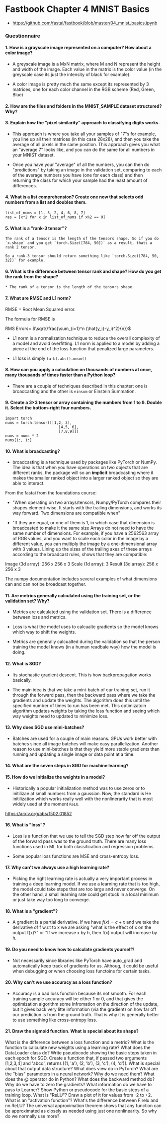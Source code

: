 # Fastbook Chapter 4 MNIST Basics

* https://github.com/fastai/fastbook/blob/master/04_mnist_basics.ipynb



### Questionnaire


#### 1. How is a grayscale image represented on a computer? How about a color image?

  * A greyscale image is a MxN matrix, where M and N represent the height and width of the image. Each value in the matrix is the color value (in the greyscale case its just the intensity of black for example). 

  * A color image is pretty much the same except its represented by 3 matrices, one for each color channel in the RGB scheme (Red, Green, Blue)



#### 2. How are the files and folders in the MNIST_SAMPLE dataset structured? Why?


#### 3. Explain how the "pixel similarity" approach to classifying digits works.

  * This approach is where you take all your samples of "7"s for example, you line up all their matrices (in this case 28x28), and then you take the average of all pixels in the same position.
  This approach gives you what an "average 7" looks like, and you can do the same for all numbers in your MNIST dataset.

  * Once you have your "average" of all the numbers, you can then do "predictions" by taking an image in the validation set, comparing to each of the average numbers you have (one for each class) and then returning the class for which your sample had the least amount of differences. 



#### 4. What is a list comprehension? Create one now that selects odd numbers from a list and doubles them.

```
list_of_nums = [1, 3, 2, 4, 6, 8, 7]
res = [x*2 for x in list_of_nums if x%2 == 0]
```

#### 5. What is a "rank-3 tensor"?

```
The rank of a tensor is the length of the tensors shape. So if you do `x.shape` and you get `torch.Size([784, 50])` as a result, thats a rank 2 tensor. 

So a rank-3 tensor should return something like `torch.Size([784, 50, 32])` for example. 
```

#### 6. What is the difference between tensor rank and shape? How do you get the rank from the shape?

    * The rank of a tensor is the length of the tensors shape.


#### 7. What are RMSE and L1 norm?

RMSE = Root Mean Squared error.

The formula for RMSE is 

RMS Errors= $\sqrt{\frac{\sum_{i=1}^n (\hat{y_i}-y_i)^2}{n}}$


  * L1 norm is a normalization technique to reduce the overall complexity of a model and avoid overfitting. L1 norm is applied to a model by adding a piece at the end of the loss function that penalized large parameters. 

  * L1 loss is simply `(a-b).abs().mean()`

#### 8. How can you apply a calculation on thousands of numbers at once, many thousands of times faster than a Python loop?

  * There are a couple of techniques described in this chapter: one is broadcasting and the other is `einsum` or Einstein Summation. 


#### 9. Create a 3×3 tensor or array containing the numbers from 1 to 9. Double it. Select the bottom-right four numbers.

```
import torch
nums = torch.tensor([[1,2, 3],
                        [4,5, 6],
                        [7,8,9]])
nums = nums * 2
nums[1:, 1:]
```

#### 10. What is broadcasting?

  * broadcasting is a technique used by packages like PyTorch or NumPy. The idea is that when you have operations on two objects that are different ranks, the package will so an **implicit** broadcasting where it makes the smaller ranked object into a larger ranked object so they are able to interact. 

  From the fastai from the foundations course:

  * "When operating on two arrays/tensors, Numpy/PyTorch compares their shapes element-wise. It starts with the trailing dimensions, and works its way forward. Two dimensions are compatible when"

  * "If they are equal, or one of them is 1, in which case that dimension is broadcasted to make it the same size Arrays do not need to have the same number of dimensions. For example, if you have a 2562563 array of RGB values, and you want to scale each color in the image by a different value, you can multiply the image by a one-dimensional array with 3 values. Lining up the sizes of the trailing axes of these arrays according to the broadcast rules, shows that they are compatible:

Image (3d array): 256 x 256 x 3 Scale (1d array): 3 Result (3d array): 256 x 256 x 3

The numpy documentation includes several examples of what dimensions can and can not be broadcast together.


#### 11. Are metrics generally calculated using the training set, or the validation set? Why?

  * Metrics are calculated using the validation set. There is a difference between loss and metrics. 

  * Loss is what the model uses to calcualte gradients so the model knows which way to shift the weights. 

  * Metrics are generally calcualted during the validation so that the person training the model knows (in a human readbale way) how the model is doing.




#### 12. What is SGD?

  * Its stochastic gradient descent. This is how backpropagation works basically. 

  * The main idea is that we take a mini-batch of our training set, run it through the forward pass, then the backward pass where we take the gradients and update the weights. The algorithm does this until the specified number of times to run has been met. This optimizatoin algorithm updates weights by taking the loss function and seeing which way weights need to updated to minimize loss. 

#### 13. Why does SGD use mini-batches?

  * Batches are used for a couple of main reasons. GPUs work better with batches since all image batches will make easy parallelization. Another reason to use mini-batches is that they yield more stable gradients than running and updating a single image or data point at a time. 

#### 14. What are the seven steps in SGD for machine learning?

#### 15. How do we initialize the weights in a model?

  * Historically a popular initialization method was to use zeros or to initilizae at small numbers from a gaussian. Now, the standard is He initilization which works really well with the nonlinerarity that is most widely used at the moment `ReLU`. 

https://arxiv.org/abs/1502.01852


#### 16. What is "loss"?

  * Loss is a function that we use to tell the SGD step how far off the output of the forward pass was to the ground truth. There are many loss functions used in ML for both classification and regression problems. 

  * Some popular loss functions are MSE and cross-entropy loss. 


#### 17. Why can't we always use a high learning rate?

  * Picking the right learning rate is actually a very important process in training a deep learning model. If we use a learning rate that is too high, the model could take steps that are too large and never converge. On the other hand, a small learning rate could get stuck in a local minimum or just take way too long to converge. 

#### 18. What is a "gradient"?
 
 * A gradient is a partial derivative. If we have $f(x) = c + x$  and we take the derivative of f w.r.t to x we are asking "what is the effect of x on the output f(x)?" or "If we increase x by h, then f(x) output will increase by h.
 
 

#### 19. Do you need to know how to calculate gradients yourself?

* Not necessarily since libraries like PyTorch have auto_grad and automatically keep track of gradients for us. Althoug, it could be useful when debugging or when choosing loss functoins for certain tasks. 



#### 20. Why can't we use accuracy as a loss function?
* Accuracy is a bad loss functoin because its not smooth. For each training sample accuracy will be either 1 or 0, and that gives the optimization algorithm some infromation on the direction of the update, but it gives back very litte information (via the gradient) on how far off our prediction is from the ground truth. That is why it is generally better to use something like cross-entropy loss. 

#### 21. Draw the sigmoid function. What is special about its shape?


What is the difference between a loss function and a metric?
What is the function to calculate new weights using a learning rate?
What does the DataLoader class do?
Write pseudocode showing the basic steps taken in each epoch for SGD.
Create a function that, if passed two arguments [1,2,3,4] and 'abcd', returns [(1, 'a'), (2, 'b'), (3, 'c'), (4, 'd')]. What is special about that output data structure?
What does view do in PyTorch?
What are the "bias" parameters in a neural network? Why do we need them?
What does the @ operator do in Python?
What does the backward method do?
Why do we have to zero the gradients?
What information do we have to pass to Learner?
Show Python or pseudocode for the basic steps of a training loop.
What is "ReLU"? Draw a plot of it for values from -2 to +2.
What is an "activation function"?
What's the difference between F.relu and nn.ReLU?
The universal approximation theorem shows that any function can be approximated as closely as needed using just one nonlinearity. So why do we normally use more?
